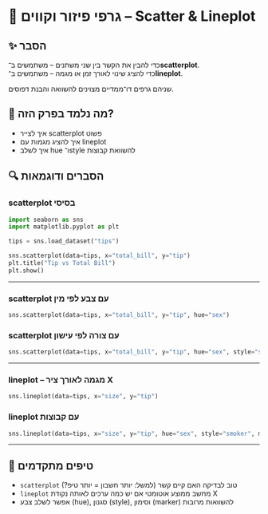 # 📘 גרפי פיזור וקווים – Scatter & Lineplot

## ✨ הסבר

כדי להבין את הקשר בין שני משתנים – משתמשים ב־**scatterplot**.  
כדי להציג שינוי לאורך זמן או מגמה – משתמשים ב־**lineplot**.

שניהם גרפים דו־ממדיים מצוינים להשוואה והבנת דפוסים.

## 🧠 מה נלמד בפרק הזה?
- איך לצייר scatterplot פשוט
- איך להציג מגמות עם lineplot
- איך לשלב hue ו־style להשוואת קבוצות

## 🔍 הסברים ודוגמאות

### scatterplot בסיסי
```python
import seaborn as sns
import matplotlib.pyplot as plt

tips = sns.load_dataset("tips")

sns.scatterplot(data=tips, x="total_bill", y="tip")
plt.title("Tip vs Total Bill")
plt.show()
```

---

### scatterplot עם צבע לפי מין
```python
sns.scatterplot(data=tips, x="total_bill", y="tip", hue="sex")
```

### scatterplot עם צורה לפי עישון
```python
sns.scatterplot(data=tips, x="total_bill", y="tip", hue="sex", style="smoker")
```

---

### lineplot – מגמה לאורך ציר X
```python
sns.lineplot(data=tips, x="size", y="tip")
```

### lineplot עם קבוצות
```python
sns.lineplot(data=tips, x="size", y="tip", hue="sex", style="smoker", markers=True)
```

---

## 💬 טיפים מתקדמים

* `scatterplot` טוב לבדיקה האם קיים קשר (למשל: יותר חשבון = יותר טיפ?)  
* `lineplot` מחשב ממוצע אוטומטי אם יש כמה ערכים לאותה נקודת X  
* אפשר לשלב צבע (hue), סגנון (style), וסימון (marker) להשוואות מרובות

